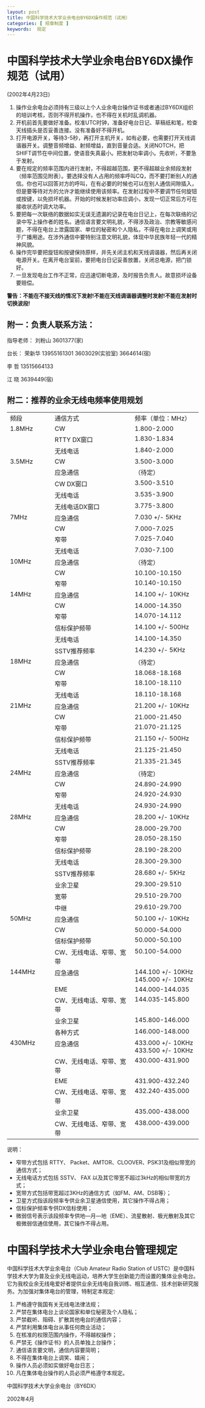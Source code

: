 ```yaml
---
layout: post
title: 中国科学技术大学业余电台BY6DX操作规范（试用）
categories: [ 规章制度 ]
keywords:  规定
---
```


# 中国科学技术大学业余电台BY6DX操作规范（试用）

(2002年4月23日)

1. 操作业余电台必须持有三级以上个人业余电台操作证书或者通过BY6DX组织的培训考核，否则不得开机操作，也不得在关机时乱调机器。
2. 开机前首先要做好准备。校准UTC时钟，准备好电台日记、草稿纸和笔，检查天线插头是否妥善连接。没有准备好不得开机。
3. 打开电源开关，等待3-5秒，再打开主机开关，如有必要，也需要打开天线调谐器开关。调整音频增益、射频增益，直到音量合适。关闭NOTCH，把SHIFT调节在中间位置，使语音失真最小。把发射功率调小。先收听，不要急于发射。
4. 要在规定的频率范围内进行发射，不得超越范围，更不得超越业余频段发射（频率范围见附表）。要选择没有人占用的频率呼叫CQ，而不要打断别人的通信。你也可以回答对方的呼叫，在有必要的时候也可以在别人通信间隙插入，但是要等待对方的允许才能继续使用该频率。在发射过程中不要调节任何旋钮或按键，以免损坏机器。开始的时候发射功率应调小，发现一切正常后方可在接收状态时调大功率。
5. 要把每一次联络的数据如实无误无遗漏的记录在电台日记上，在每次联络的记录中写上操作者的姓名。通信语言要文明礼貌，不得涉及政治、宗教等敏感问题，不得在电台上泄露国家、单位的秘密和个人隐私，不得在电台上调笑或用于广播用途。在涉外通信中要特别注意文明礼貌，体现中华民族年轻一代的精神风貌。
6. 操作完毕要把旋钮和按键保持原样，并先关闭主机和天线调谐器，然后再关闭电源开关。在离开电台室前，要把电台日记妥善放置，关闭总电源，把门锁好。
7. 一旦发现电台工作不正常，应迅速切断电源，及时报告负责人。故意损坏设备要赔偿。

**警告：不能在不接天线的情况下发射!不能在天线调谐器调整时发射!不能在发射时切换波段!**

## 附一：负责人联系方法：

指导老师： 刘粉山 3601377(家)

台长： 荣新华 13955161301 3603029(实验室) 3664614(宿)       

李  哲 13515664133

江  晓 3639449(宿)

## 附二：推荐的业余无线电频率使用规划

<table> 
<tbody>
<tr> 
    <td width="115" valign="top" class="Normal"> 频段 </td> 
    <td width="252" valign="top" class="Normal"> 通信方式 </td> 
    <td width="192" valign="top" class="Normal"> 频率（单位：MHz） </td> 
</tr> 
<tr> 
    <td width="115" rowspan="3" valign="top" class="Normal"> 1.8MHz </td> 
    <td width="252" valign="top" class="Normal"> CW </td> 
    <td width="192" valign="top" class="Normal"> 1.800-2.000 </td> 
</tr> 
<tr> 
    <td width="252" valign="top" class="Normal"> RTTY DX窗口 </td> 
    <td width="192" valign="top" class="Normal"> 1.830-1.834 </td> 
</tr> 
<tr> 
    <td width="252" valign="top" class="Normal"> 无线电话 </td> 
    <td width="192" valign="top" class="Normal"> 1.840-2.000 </td> 
</tr> 
<tr> 
    <td width="115" rowspan="5" valign="top" class="Normal"> 3.5MHz </td> 
    <td width="252" valign="top" class="Normal"> CW </td> 
    <td width="192" valign="top" class="Normal"> 3.500-3.000 </td> 
</tr> 
<tr> 
    <td width="252" valign="top" class="Normal"> 应急通信 </td> 
    <td width="192" valign="top" class="Normal"> （待定） </td> 
</tr> 
<tr> 
    <td width="252" valign="top" class="Normal"> CW DX窗口 </td> 
    <td width="192" valign="top" class="Normal"> 3.500-3.510 </td> 
</tr> 
<tr> 
    <td width="252" valign="top" class="Normal"> 无线电话 </td> 
    <td width="192" valign="top" class="Normal"> 3.535-3.900 </td> 
</tr> 
<tr> 
    <td width="252" valign="top" class="Normal"> 无线电话DX窗口 </td> 
    <td width="192" valign="top" class="Normal"> 3.775-3.800 </td> 
</tr> 
<tr> 
    <td width="115" rowspan="4" valign="top" class="Normal"> 7MHz </td> 
    <td width="252" valign="top" class="Normal"> 应急通信 </td> 
    <td width="192" valign="top" class="Normal"> 7.030 +/- 5KHz </td> 
</tr> 
<tr> 
    <td width="252" valign="top" class="Normal"> CW </td> 
    <td width="192" valign="top" class="Normal"> 7.000-7.025 </td> 
</tr> 
<tr> 
    <td width="252" valign="top" class="Normal"> 窄带 </td> 
    <td width="192" valign="top" class="Normal"> 7.025-7.040 </td> 
</tr> 
<tr> 
    <td width="252" valign="top" class="Normal"> 无线电话 </td> 
    <td width="192" valign="top" class="Normal"> 7.030-7.100 </td> 
</tr> 
<tr> 
    <td width="115" rowspan="3" valign="top" class="Normal"> 10MHz </td> 
    <td width="252" valign="top" class="Normal"> 应急通信 </td> 
    <td width="192" valign="top" class="Normal"> （待定） </td> 
</tr> 
<tr> 
    <td width="252" valign="top" class="Normal"> CW </td> 
    <td width="192" valign="top" class="Normal"> 10.100-10.150 </td> 
</tr> 
<tr> 
    <td width="252" valign="top" class="Normal"> 窄带 </td> 
    <td width="192" valign="top" class="Normal"> 10.140-10.150 </td> 
</tr> 
<tr> 
    <td width="115" rowspan="6" valign="top" class="Normal"> 14MHz </td> 
    <td width="252" valign="top" class="Normal"> 应急通信 </td> 
    <td width="192" valign="top" class="Normal"> 14.100 +/- 10KHz </td> 
</tr> 
<tr> 
    <td width="252" valign="top" class="Normal"> CW </td> 
    <td width="192" valign="top" class="Normal"> 14.000-14.350 </td> 
</tr> 
<tr> 
    <td width="252" valign="top" class="Normal"> 窄带 </td> 
    <td width="192" valign="top" class="Normal"> 14.070-14.112 </td> 
</tr> 
<tr> 
    <td width="252" valign="top" class="Normal"> 信标保护频带 </td> 
    <td width="192" valign="top" class="Normal"> 14.100 +/- 500Hz </td> 
</tr> 
<tr> 
    <td width="252" valign="top" class="Normal"> 无线电话 </td> 
    <td width="192" valign="top" class="Normal"> 14.100-14.350 </td> 
</tr> 
<tr> 
    <td width="252" valign="top" class="Normal"> SSTV推荐频率 </td> 
    <td width="192" valign="top" class="Normal"> 14.230 +/- 5KHz </td> 
</tr> 
<tr> 
    <td width="115" rowspan="4" valign="top" class="Normal"> 18MHz </td> 
    <td width="252" valign="top" class="Normal"> 应急通信 </td> 
    <td width="192" valign="top" class="Normal"> （待定） </td> 
</tr> 
<tr> 
    <td width="252" valign="top" class="Normal"> CW </td> 
    <td width="192" valign="top" class="Normal"> 18.068-18.168 </td> 
</tr> 
<tr> 
    <td width="252" valign="top" class="Normal"> 窄带 </td> 
    <td width="192" valign="top" class="Normal"> 18.100-18.110 </td> 
</tr> 
<tr> 
    <td width="252" valign="top" class="Normal"> 无线电话 </td> 
    <td width="192" valign="top" class="Normal"> 18.110-18.168 </td> 
</tr> 
<tr> 
    <td width="115" rowspan="6" valign="top" class="Normal"> 21MHz </td> 
    <td width="252" valign="top" class="Normal"> 应急通信 </td> 
    <td width="192" valign="top" class="Normal"> 21.200 +/- 10KHz </td> 
</tr> 
<tr> 
    <td width="252" valign="top" class="Normal"> CW </td> 
    <td width="192" valign="top" class="Normal"> 21.000-21.450 </td> 
</tr> 
<tr> 
    <td width="252" valign="top" class="Normal"> 窄带 </td> 
    <td width="192" valign="top" class="Normal"> 21.070-21.125 </td> 
</tr> 
<tr> 
    <td width="252" valign="top" class="Normal"> 信标保护频带 </td> 
    <td width="192" valign="top" class="Normal"> 21.150 +/- 500Hz </td> 
</tr> 
<tr> 
    <td width="252" valign="top" class="Normal"> 无线电话 </td> 
    <td width="192" valign="top" class="Normal"> 21.125-21.450 </td> 
</tr> 
<tr> 
    <td width="252" valign="top" class="Normal"> SSTV推荐频率 </td> 
    <td width="192" valign="top" class="Normal"> 21.335-21.345 </td> 
</tr> 
<tr> 
    <td width="115" rowspan="4" valign="top" class="Normal"> 24MHz </td> 
    <td width="252" valign="top" class="Normal"> 应急通信 </td> 
    <td width="192" valign="top" class="Normal"> （待定） </td> 
</tr> 
<tr> 
    <td width="252" valign="top" class="Normal"> CW </td> 
    <td width="192" valign="top" class="Normal"> 24.890-24.990 </td> 
</tr> 
<tr> 
    <td width="252" valign="top" class="Normal"> 窄带 </td> 
    <td width="192" valign="top" class="Normal"> 24.920-24.930 </td> 
</tr> 
<tr> 
    <td width="252" valign="top" class="Normal"> 无线电话 </td> 
    <td width="192" valign="top" class="Normal"> 24.930-24.990 </td> 
</tr> 
<tr> 
    <td width="115" rowspan="9" valign="top" class="Normal"> 28MHz </td> 
    <td width="252" valign="top" class="Normal"> 应急通信 </td> 
    <td width="192" valign="top" class="Normal"> 28.200 +/- 10KHz </td> 
</tr> 
<tr> 
    <td width="252" valign="top" class="Normal"> CW </td> 
    <td width="192" valign="top" class="Normal"> 28.000-29.700 </td> 
</tr> 
<tr> 
    <td width="252" valign="top" class="Normal"> 窄带 </td> 
    <td width="192" valign="top" class="Normal"> 28.050-28.150 </td> 
</tr> 
<tr> 
    <td width="252" valign="top" class="Normal"> 信标保护频带 </td> 
    <td width="192" valign="top" class="Normal"> 28.190-28.200 </td> 
</tr> 
<tr> 
    <td width="252" valign="top" class="Normal"> 无线电话 </td> 
    <td width="192" valign="top" class="Normal"> 28.300-29.300 </td> 
</tr> 
<tr> 
    <td width="252" valign="top" class="Normal"> SSTV推荐频率 </td> 
    <td width="192" valign="top" class="Normal"> 28.680 +/- 5KHz </td> 
</tr> 
<tr> 
    <td width="252" valign="top" class="Normal"> 业余卫星 </td> 
    <td width="192" valign="top" class="Normal"> 29.300-29.510 </td> 
</tr> 
<tr> 
    <td width="252" valign="top" class="Normal"> 宽带 </td> 
    <td width="192" valign="top" class="Normal"> 29.510-29.700 </td> 
</tr> 
<tr> 
    <td width="252" valign="top" class="Normal"> 中继 </td> 
    <td width="192" valign="top" class="Normal"> 29.610-29.700 </td> 
</tr> 
<tr> 
    <td width="115" rowspan="4" valign="top" class="Normal"> 50MHz </td> 
    <td width="252" valign="top" class="Normal"> 应急通信 </td> 
    <td width="192" valign="top" class="Normal"> 50.100 +/- 10KHz </td> 
</tr> 
<tr> 
    <td width="252" valign="top" class="Normal"> CW </td> 
    <td width="192" valign="top" class="Normal"> 50.000-54.000 </td> 
</tr> 
<tr> 
    <td width="252" valign="top" class="Normal"> 信标保护频带 </td> 
    <td width="192" valign="top" class="Normal"> 50.000-50.100 </td> 
</tr> 
<tr> 
    <td width="252" valign="top" class="Normal"> CW、无线电话、窄带、宽带 </td> 
    <td width="192" valign="top" class="Normal"> 50.100-54.000 </td> 
</tr> 
<tr> 
    <td width="115" rowspan="5" valign="top" class="Normal"> 144MHz </td> 
    <td width="252" valign="top" class="Normal"> 应急通信 </td> 
    <td width="192" valign="top" class="Normal"> 144.100 +/- 10KHz 145.000 +/- 10KHz </td> 
</tr> 
<tr> 
    <td width="252" valign="top" class="Normal"> EME </td> 
    <td width="192" valign="top" class="Normal"> 144.000-144.035 </td> 
</tr> 
<tr> 
    <td width="252" valign="top" class="Normal"> CW、无线电话、窄带、宽带 </td> 
    <td width="192" valign="top" class="Normal"> 144.035-145.800 </td> 
</tr> 
<tr> 
    <td width="252" valign="top" class="Normal"> 业余卫星 </td> 
    <td width="192" valign="top" class="Normal"> 145.800-146.000 </td> 
</tr> 
<tr> 
    <td width="252" valign="top" class="Normal"> 各种方式 </td> 
    <td width="192" valign="top" class="Normal"> 146.000-148.000 </td> 
</tr> 
<tr> 
    <td width="115" rowspan="6" valign="top" class="Normal"> 430MHz </td> 
    <td width="252" valign="top" class="Normal"> 应急通信 </td> 
    <td width="192" valign="top" class="Normal"> 433.000 +/- 10KHz 433.500 +/- 10KHz </td> 
</tr> 
<tr> 
    <td width="252" valign="top" class="Normal"> CW、无线电话、窄带、宽带 </td> 
    <td width="192" valign="top" class="Normal"> 430.000-431.900 </td> 
</tr> 
<tr> 
    <td width="252" valign="top" class="Normal"> EME </td> 
    <td width="192" valign="top" class="Normal"> 431.900-432.240 </td> 
</tr> 
<tr> 
    <td width="252" valign="top" class="Normal"> CW、无线电话、窄带、宽带 </td> 
    <td width="192" valign="top" class="Normal"> 432.240-435.000 </td> 
</tr> 
<tr> 
    <td width="252" valign="top" class="Normal"> 业余卫星 </td> 
    <td width="192" valign="top" class="Normal"> 435.000-438.000 </td> 
</tr> 
<tr> 
    <td width="252" valign="top" class="Normal" height="13"> CW、无线电话、窄带、宽带 </td> 
    <td width="192" valign="top" class="Normal" height="13"> 438.000-439.000 </td> 
</tr> 
</tbody>
</table>
</body>

说明：

* 窄带方式包括 RTTY、 Packet、AMTOR、CLOOVER、PSK31及相似带宽的通信方式；
* 无线电话方式包括 SSTV、 FAX 以及其它带宽不超过3kHz的相似带宽的方式；
* 宽带方式包括带宽超过3KHz的通信方式（如FM、AM、DSB等）；
* 卫星方式指该段频率专供业余卫星通信使用，其它操作不得占用；
* 信标保护频率专供DX信标使用；
* 微弱信号表示该段频率专供地—月—地（EME）、流星散射、极光散射及其它极微弱信通信使用，其它操作不得占用。

# 中国科学技术大学业余电台管理规定

中国科学技术大学业余电台（Club Amateur Radio Station of USTC）是中国科学技术大学为普及业余无线电运动，培养大学生创新能力而设置的集体业余电台。它为我校业余无线电爱好者提供业余无线电自我训练、相互通信、技术创新研究服务。为加强对集体电台的管理，特制定本规定:

1. 严格遵守我国有关无线电法律法规；
2. 严禁在集体电台上谈论国家和单位秘密及个人隐私；
3. 严禁截听、阻碍、扩散其他电台的通信内容；
4. 严禁利用集体电台从事任何商业活动；
5. 在核准的权限范围内操作，不得越权操作；
6. 严禁无《操作证书》的人员单独上台操作；
7. 通信语言要文明，通信内容要简明；
8. 不得在集体电台上调笑、嬉闹；
9. 操作人员必须如实做好电台日志；
10. 凡在集体电台操作的人员必须严格遵守本规定。

中国科学技术大学业余电台（BY6DX）

2002年4月